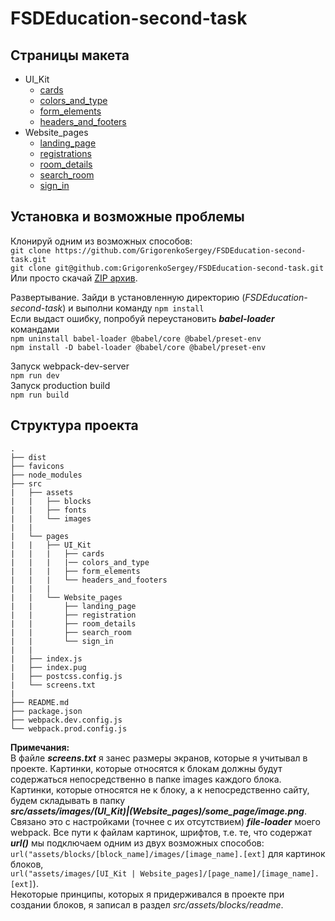 # FSDEducation-second-task
## Страницы макета
* UI_Kit
  * [cards](https://grigorenkosergey.github.io/Second_Task/cards.html)
  * [colors_and_type](https://grigorenkosergey.github.io/Second_Task/colors_and_type.html)
  * [form_elements](https://grigorenkosergey.github.io/Second_Task/form_elements.html)
  * [headers_and_footers](https://grigorenkosergey.github.io/Second_Task/headers_and_footers.html)
* Website_pages
  * [landing_page](https://grigorenkosergey.github.io/Second_Task/landing_page.html)
  * [registrations](https://grigorenkosergey.github.io/Second_Task/registration.html)
  * [room_details](https://grigorenkosergey.github.io/Second_Task/room_details.html)
  * [search_room](https://grigorenkosergey.github.io/Second_Task/search_room.html)
  * [sign_in](https://grigorenkosergey.github.io/Second_Task/sign_in.html)


## Установка и возможные проблемы
Клонируй одним из возможных способов:  
`git clone https://github.com/GrigorenkoSergey/FSDEducation-second-task.git`  
`git clone git@github.com:GrigorenkoSergey/FSDEducation-second-task.git`  
Или просто скачай [ZIP архив](`https://github.com/GrigorenkoSergey/FSDEducation-second-task/archive/master.zip`).

Развертывание. Зайди в установленную директорию (*FSDEducation-second-task*) и выполни команду
`npm install`  
Если выдаст ошибку, попробуй переустановить ***babel-loader*** командами  
`npm uninstall babel-loader @babel/core @babel/preset-env`  
`npm install -D babel-loader @babel/core @babel/preset-env`

Запуск webpack-dev-server  
`npm run dev`  
Запуск production build  
`npm run build`

## Структура проекта
```
.
├── dist
├── favicons
├── node_modules
├── src
|   ├── assets
|   |   ├── blocks
|   |   ├── fonts
|   |   └── images
|   |
|   └── pages
|   |   ├── UI_Kit
|   |   |   ├── cards
|   |   |   |── colors_and_type
|   |   |   ├── form_elements
|   |   |   └── headers_and_footers
|   |   | 
|   |   └── Website_pages
|   |       ├── landing_page
|   |       ├── registration
|   |       ├── room_details
|   |       ├── search_room
|   |       └── sign_in
|   |
|   ├── index.js
|   ├── index.pug
|   ├── postcss.config.js
|   └── screens.txt
|   
├── README.md
├── package.json
├── webpack.dev.config.js
└── webpack.prod.config.js
```
**Примечания:**  
В файле ***screens.txt*** я занес размеры экранов, которые я учитывал в проекте.
Картинки, которые относятся к блокам должны будут содержаться непосредственно в папке images
каждого блока.  
Картинки, которые относятся не к блоку, а к непосредственно сайту, будем складывать в 
папку  
***src/assets/images/(UI_Kit)|(Website_pages)/some_page/image.png***.  
Связано это с настройками (точнее с их отсутствием) ***file-loader*** моего webpack.
Все пути к файлам картинок, шрифтов, т.е. те, что содержат ***url()*** мы подключаем одним из двух 
возможных способов:  
`url("assets/blocks/[block_name]/images/[image_name].[ext]` для картинок блоков,  
`url("assets/images/[UI_Kit | Website_pages]/[page_name]/[image_name].[ext]`).  
Некоторые принципы, которых я придерживался в проекте при создании блоков, я записал в раздел *src/assets/blocks/readme*.